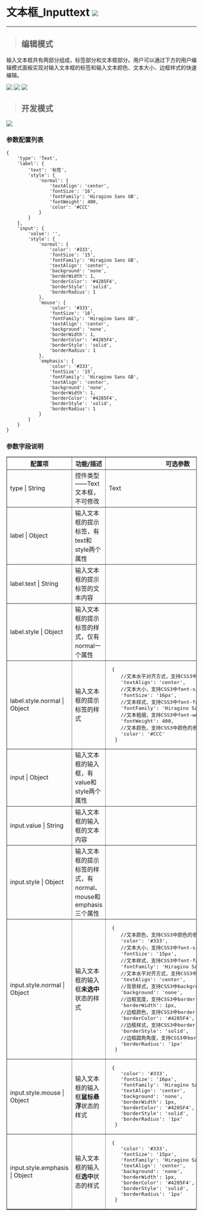 # 文本框\_Inputtext ![](/assets/inputtext.png)

---


> ## 编辑模式

输入文本框共有两部分组成，标签部分和文本框部分。用户可以通过下方的用户编辑模式面板实现对输入文本框的标签和输入文本颜色、文本大小、边框样式的快速编辑。

![](/assets/InputText01.png)
![](/assets/InputText02.png)
![](/assets/InputText03.png)

> ## 开发模式

![](/assets/InputText04.png)

### 参数配置列表

```
{
	'type': 'Text',
	'label': {
		'text': '标签',
		'style': {
			'normal': {
				'textAlign': 'center',
				'fontSize': '16',
				'fontFamily': 'Hiragino Sans GB',
				'fontWeight': 400,
				'color': '#CCC'
			}
		}
	},
	'input': {
		'value': '',
		'style': {
			'normal': {
				'color': '#333',
				'fontSize': '15',
				'fontFamily': 'Hiragino Sans GB',
				'textAlign': 'center',
				'background': 'none',
				'borderWidth': 1,
				'borderColor': '#4285F4',
				'borderStyle': 'solid',
				'borderRadius': 1
			},
			'mouse': {
				'color': '#333',
				'fontSize': '16',
				'fontFamily': 'Hiragino Sans GB',
				'textAlign': 'center',
				'background': 'none',
				'borderWidth': 1,
				'borderColor': '#4285F4',
				'borderStyle': 'solid',
				'borderRadius': 1
			},
			'emphasis': {
				'color': '#333',
				'fontSize': '15',
				'fontFamily': 'Hiragino Sans GB',
				'textAlign': 'center',
				'background': 'none',
				'borderWidth': 1,
				'borderColor': '#4285F4',
				'borderStyle': 'solid',
				'borderRadius': 1
			}
		}
	}
}
```

### 参数字段说明

<table border="1">
<tr>
	<th width="15%">配置项</th>
	<th width="30%">功能/描述</th>
	<th>可选参数</th>
</tr>
<tr>
	<td>type | String</td>
	<td>控件类型——Text文本框，不可修改</td>
	<td>Text</td>
</tr>
<tr>
	<td>label | Object</td>
	<td>输入文本框的提示标签，有text和style两个属性</td>
	<td></td>
</tr>
<tr>
	<td>label.text | String</td>
	<td>输入文本框的提示标签的文本内容</td>
	<td></td>
</tr>
<tr>
	<td>label.style | Object</td>
	<td>输入文本框的提示标签的样式，仅有normal一个属性</td>
	<td></td>
</tr>
<tr>
	<td>label.style.normal | Object</td>
	<td>输入文本框的提示标签的样式</td>
	<td><pre> {
	//文本水平对齐方式，支持CSS3中text-align的参数值
	'textAlign': 'center',
	//文本大小，支持CSS3中font-size的参数值
	'fontSize': '16px',
	//文本样式，支持CSS3中font-family的参数值
	'fontFamily': 'Hiragino Sans GB',
	//文本粗细，支持CSS3中font-weight的参数值
	'fontWeight': 400,
	//文本颜色，支持CSS3中颜色的参数值
	'color': '#CCC'
  }</pre></td>
</tr>
<tr>
	<td>input | Object</td>
	<td>输入文本框的输入框，有value和style两个属性</td>
	<td></td>
</tr>
<tr>
	<td>input.value | String</td>
	<td>输入文本框的输入框的文本内容</td>
	<td></td>
</tr>
<tr>
	<td>input.style | Object</td>
	<td>输入文本框的提示标签的样式，有normal、mouse和emphasis三个属性</td>
	<td></td>
</tr>
<tr>
	<td>input.style.normal | Object</td>
	<td>输入文本框的输入框<b>未选中</b>状态的样式</td>
	<td><pre> {
	//文本颜色，支持CSS3中颜色的参数值
	'color': '#333',
	//文本大小，支持CSS3中font-size的参数值
	'fontSize': '15px',
	//文本样式，支持CSS3中font-family的参数值
	'fontFamily': 'Hiragino Sans GB',
	//文本水平对齐方式，支持CSS3中text-align的参数值
	'textAlign': 'center',
	//背景样式，支持CSS3中background的参数值
	'background': 'none',
	//边框宽度，支持CSS3中border-width的参数值
	'borderWidth': 1px,
	//边框颜色，支持CSS3中border-color的参数值
	'borderColor': '#4285F4',
	//边框样式，支持CSS3中border-style的参数值
	'borderStyle': 'solid',
	//边框圆角角度，支持CSS3中border-radius的参数值
	'borderRadius': '1px'
  }</pre></td>
</tr>
<tr>
	<td>input.style.mouse | Object</td>
	<td>输入文本框的输入框<b>鼠标悬浮</b>状态的样式</td>
	<td><pre> {
	'color': '#333',
	'fontSize': '16px',
	'fontFamily': 'Hiragino Sans GB',
	'textAlign': 'center',
	'background': 'none',
	'borderWidth': 1px,
	'borderColor': '#4285F4',
	'borderStyle': 'solid',
	'borderRadius': '1px'
  }</pre></td>
</tr>
<tr>
	<td>input.style.emphasis | Object</td>
	<td>输入文本框的输入框<b>选中</b>状态的样式</td>
	<td><pre> {
	'color': '#333',
	'fontSize': '15px',
	'fontFamily': 'Hiragino Sans GB',
	'textAlign': 'center',
	'background': 'none',
	'borderWidth': 1px,
	'borderColor': '#4285F4',
	'borderStyle': 'solid',
	'borderRadius': '1px'
  }</pre></td>
</tr>
</table>





